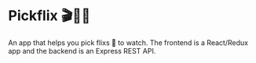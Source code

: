 # Pickflix 🎬🎥🍿

An app that helps you pick flixs 🍿 to watch.
The frontend is a React/Redux app and the backend is an Express REST API.
